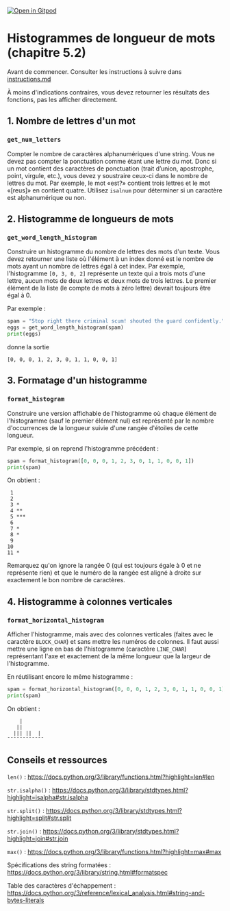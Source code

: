 [![Open in Gitpod](https://gitpod.io/button/open-in-gitpod.svg)](https://gitpod-redirect-0.herokuapp.com/)

# Histogrammes de longueur de mots (chapitre 5.2)

Avant de commencer. Consulter les instructions à suivre dans [instructions.md](instructions.md)

À moins d'indications contraires, vous devez retourner les résultats des fonctions, pas les afficher directement.

## 1. Nombre de lettres d'un mot
### `get_num_letters`

Compter le nombre de caractères alphanumériques d'une string. Vous ne devez pas compter 
la ponctuation comme étant une lettre du mot. Donc si un mot contient des caractères de 
ponctuation (trait d’union, apostrophe, point, virgule, etc.), vous devez y soustraire 
ceux-ci dans le nombre de lettres du mot. Par exemple, le mot «est?» contient trois lettres 
et le mot «[reus]» en contient quatre. Utilisez `isalnum` pour déterminer si un caractère est 
alphanumérique ou non.

## 2. Histogramme de longueurs de mots
### `get_word_length_histogram`

Construire un histogramme du nombre de lettres des mots d'un texte. Vous devez retourner une 
liste où l'élément à un index donné est le nombre de mots ayant un nombre de lettres égal à cet 
index. Par exemple, l'histogramme `[0, 3, 0, 2]` représente un texte qui a trois mots d'une
lettre, aucun mots de deux lettres et deux mots de trois lettres. Le premier élément de la 
liste (le compte de mots à zéro lettre) devrait toujours être égal à 0.

Par exemple :
```python
spam = "Stop right there criminal scum! shouted the guard confidently."
eggs = get_word_length_histogram(spam)
print(eggs)
```
donne la sortie
```
[0, 0, 0, 1, 2, 3, 0, 1, 1, 0, 0, 1]
```

## 3. Formatage d'un histogramme
### `format_histogram`

Construire une version affichable de l'histogramme où chaque élément de l'histogramme (sauf le premier élément nul) est représenté par le nombre d'occurrences de la longueur suivie d'une rangée d'étoiles de cette longueur.

Par exemple, si on reprend l'histogramme précédent :
```python
spam = format_histogram([0, 0, 0, 1, 2, 3, 0, 1, 1, 0, 0, 1])
print(spam)
```
On obtient :
```
 1
 2
 3 *
 4 **
 5 ***
 6
 7 *
 8 *
 9
10
11 *
```

Remarquez qu'on ignore la rangée 0 (qui est toujours égale à 0 et ne représente rien) et que le numéro de la rangée est aligné à droite sur exactement le bon nombre de caractères.

## 4. Histogramme à colonnes verticales
### `format_horizontal_histogram`

Afficher l'histogramme, mais avec des colonnes verticales (faites avec le caractère `BLOCK_CHAR`) et sans mettre les numéros de colonnes. Il faut aussi mettre une ligne en bas de l'histogramme (caractère `LINE_CHAR`) représentant l'axe et exactement de la même longueur que la largeur de l'histogramme.

En réutilisant encore le même histogramme :
```python
spam = format_horizontal_histogram([0, 0, 0, 1, 2, 3, 0, 1, 1, 0, 0, 1])
print(spam)
```
On obtient :
```
    |
   ||
  ||| ||  |
¯¯¯¯¯¯¯¯¯¯¯¯
```

## Conseils et ressources

`len()` : https://docs.python.org/3/library/functions.html?highlight=len#len

`str.isalpha()` : https://docs.python.org/3/library/stdtypes.html?highlight=isalpha#str.isalpha

`str.split()` : https://docs.python.org/3/library/stdtypes.html?highlight=split#str.split

`str.join()` : https://docs.python.org/3/library/stdtypes.html?highlight=join#str.join

`max()` : https://docs.python.org/3/library/functions.html?highlight=max#max

Spécifications des string formatées : https://docs.python.org/3/library/string.html#formatspec

Table des caractères d'échappement : https://docs.python.org/3/reference/lexical_analysis.html#string-and-bytes-literals
